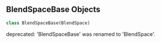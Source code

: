 ## BlendSpaceBase Objects

```python
class BlendSpaceBase(BlendSpace)
```

deprecated: 'BlendSpaceBase' was renamed to 'BlendSpace'.

<a id="unreal.ReflectionCapture"></a>